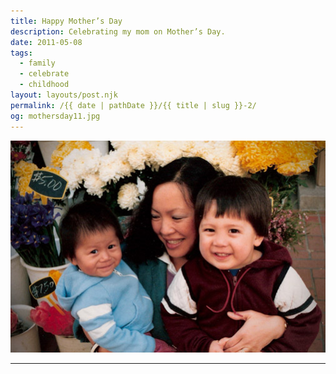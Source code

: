 ```yaml
---
title: Happy Mother’s Day
description: Celebrating my mom on Mother’s Day.
date: 2011-05-08
tags: 
  - family
  - celebrate
  - childhood
layout: layouts/post.njk
permalink: /{{ date | pathDate }}/{{ title | slug }}-2/
og: mothersday11.jpg
---
```


![me and Steve as kids with my mom](/img/mothersday11.jpg)

---
